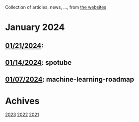 Collection of articles, news, ..., from [the websites](sources.md)

# January 2024
## [01/21/2024](2024/0121.md):
## [01/14/2024](2024/0114.md): spotube
## [01/07/2024](2024/0107.md): machine-learning-roadmap

# Achives
[2023](Achive_2023.md)
[2022](Achive_2022.md)
[2021](Achive_2021.md)
